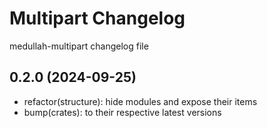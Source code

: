 # Multipart Changelog
medullah-multipart changelog file

## 0.2.0 (2024-09-25)
* refactor(structure): hide modules and expose their items
* bump(crates): to their respective latest versions

